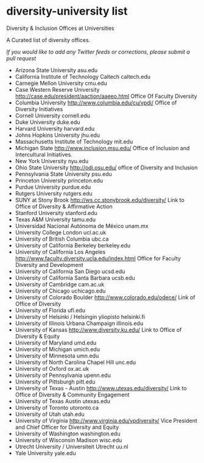# diversity-university list
Diversity &amp; Inclusion Offices at Universities

A Curated list of diversity offices.

_If you would like to add any Twitter feeds or corrections, please submit a pull request_


* Arizona State University        asu.edu
* California Institute of Technology Caltech      caltech.edu
* Carnegie Mellon University      cmu.edu
* Case Western Reserve University http://case.edu/president/aaction/aaeeo.html    Office Of Faculty Diversity
* Columbia University       http://www.columbia.edu/cu/vpdi/        Office of Diversity Initiatives
* Cornell University      cornell.edu
* Duke University duke.edu
* Harvard University      harvard.edu
* Johns Hopkins University        jhu.edu
* Massachusetts Institute of Technology   mit.edu
* Michigan State  http://www.inclusion.msu.edu/   Office of Inclusion and Intercultural Initiatives.
* New York University     nyu.edu
* Ohio State University    http://odi.osu.edu/   office of Diversity and Inclusion
* Pennsylvania State University   psu.edu
* Princeton University    princeton.edu
* Purdue University       purdue.edu
* Rutgers University      rutgers.edu
* SUNY at Stony Brook     http://ws.cc.stonybrook.edu/diversity/  Link to Office of Diversity & Affirmative Action
* Stanford University     stanford.edu
* Texas A&M University    tamu.edu
* Universidad Nacional Autónoma de México unam.mx
* University College London       ucl.ac.uk
* University of British Columbia  ubc.ca
* University of California Berkeley       berkeley.edu
* University of California Los Angeles  http://www.faculty.diversity.ucla.edu/index.html        Office for Faculty Diversity and Development
* University of California San Diego      ucsd.edu
* University of California Santa Barbara  ucsb.edu
* University of Cambridge cam.ac.uk
* University of Chicago   uchicago.edu
* University of Colorado Boulder        http://www.colorado.edu/odece/  Link of Office of Diversity
* University of Florida   ufl.edu
* University of Helsinki / Helsingin yliopisto    helsinki.fi
* University of Illinois Urbana Champaign illinois.edu
* University of Kansas    http://www.diversity.ku.edu/    Link to Office of Diversity & Equity
* University of Maryland  umd.edu
* University of Michigan  umich.edu
* University of Minnesota umn.edu
* University of North Carolina Chapel Hill        unc.edu
* University of Oxford    ox.ac.uk
* University of Pennsylvania      upenn.edu
* University of Pittsburgh        pitt.edu
* University of Texas - Austin    http://www.utexas.edu/diversity/        Link to Office of Diversity & Community Engagement
* University of Texas Austin      utexas.edu
* University of Toronto   utoronto.ca
* University of Utah      utah.edu
* University of Virginia  http://www.virginia.edu/vpdiversity/    Vice President and Chief Officer for Diversity and Equity
* University of Washington        washington.edu
* University of Wisconsin Madison wisc.edu
* Utrecht University / Universiteit Utrecht       uu.nl
* Yale University yale.edu

